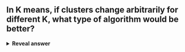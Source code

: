 ## In K means, if clusters change arbitrarily for different K, what type of algorithm would be better?
<details>
<summary><b>Reveal answer</b></summary>
Hierarchical Clusting
</details>

